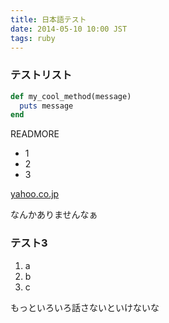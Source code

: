 ```yaml
---
title: 日本語テスト
date: 2014-05-10 10:00 JST
tags: ruby
---
```


### テストリスト

```ruby
def my_cool_method(message)
  puts message
end
```

READMORE

- 1
- 2
- 3

[yahoo.co.jp](http://www.yahoo.co.jp)

なんかありませんなぁ

### テスト3

1. a
1. b
1. c

もっといろいろ話さないといけないな
